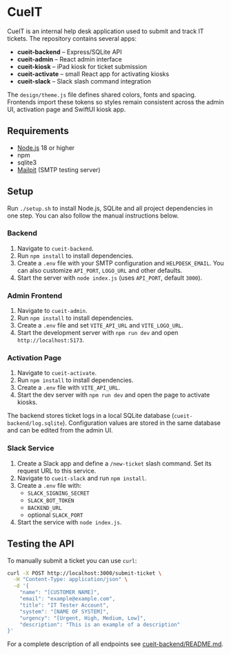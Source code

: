 # CueIT

CueIT is an internal help desk application used to submit and track IT tickets. The repository contains several apps:

- **cueit-backend** – Express/SQLite API
- **cueit-admin** – React admin interface
- **cueit-kiosk** – iPad kiosk for ticket submission
- **cueit-activate** – small React app for activating kiosks
- **cueit-slack** – Slack slash command integration

The `design/theme.js` file defines shared colors, fonts and spacing. Frontends
import these tokens so styles remain consistent across the admin UI, activation
page and SwiftUI kiosk app.

## Requirements
- [Node.js](https://nodejs.org/) 18 or higher
- npm
- sqlite3
- [Mailpit](https://github.com/axllent/mailpit) (SMTP testing server)

## Setup

Run `./setup.sh` to install Node.js, SQLite and all project dependencies in one step.
You can also follow the manual instructions below.

### Backend
1. Navigate to `cueit-backend`.
2. Run `npm install` to install dependencies.
3. Create a `.env` file with your SMTP configuration and `HELPDESK_EMAIL`.
   You can also customize `API_PORT`, `LOGO_URL` and other defaults.
4. Start the server with `node index.js` (uses `API_PORT`, default `3000`).

### Admin Frontend
1. Navigate to `cueit-admin`.
2. Run `npm install` to install dependencies.
3. Create a `.env` file and set `VITE_API_URL` and `VITE_LOGO_URL`.
4. Start the development server with `npm run dev` and open `http://localhost:5173`.

### Activation Page
1. Navigate to `cueit-activate`.
2. Run `npm install` to install dependencies.
3. Create a `.env` file with `VITE_API_URL`.
4. Start the dev server with `npm run dev` and open the page to activate kiosks.

The backend stores ticket logs in a local SQLite database (`cueit-backend/log.sqlite`).
Configuration values are stored in the same database and can be edited from the admin UI.

### Slack Service
1. Create a Slack app and define a `/new-ticket` slash command. Set its request URL to this service.
2. Navigate to `cueit-slack` and run `npm install`.
3. Create a `.env` file with:
   - `SLACK_SIGNING_SECRET`
   - `SLACK_BOT_TOKEN`
   - `BACKEND_URL`
   - optional `SLACK_PORT`
4. Start the service with `node index.js`.

## Testing the API

To manually submit a ticket you can use `curl`:

```bash
curl -X POST http://localhost:3000/submit-ticket \
  -H "Content-Type: application/json" \
  -d '{
    "name": "[CUSTOMER NAME]",
    "email": "example@example.com",
    "title": "IT Tester Account",
    "system": "[NAME OF SYSTEM]",
    "urgency": "[Urgent, High, Medium, Low]",
    "description": "This is an example of a description"
}'
```

For a complete description of all endpoints see
[cueit-backend/README.md](cueit-backend/README.md#api-endpoints).
